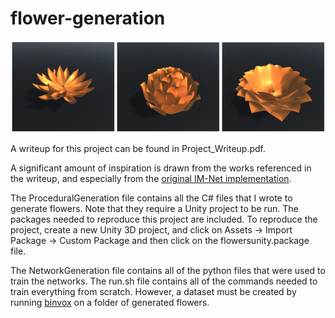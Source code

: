 # flower-generation

![Example of generated flowers](flowers.png?raw=true "Example of Generated Flowers")

A writeup for this project can be found in Project_Writeup.pdf.

A significant amount of inspiration is drawn from the works referenced in the writeup, and especially from the [original IM-Net implementation](https://github.com/czq142857/IM-NET-pytorch).

The ProceduralGeneration file contains all the C# files that I wrote to generate flowers. Note that they require a Unity project to be run. The packages needed to reproduce this project are included. To reproduce the project, create a new Unity 3D project, and click on Assets -> Import Package -> Custom Package and then click on the flowersunity.package file.

The NetworkGeneration file contains all of the python files that were used to train the networks. The run.sh file contains all of the commands needed to train everything from scratch. However, a dataset must be created by running [binvox](https://www.patrickmin.com/binvox/) on a folder of generated flowers.



